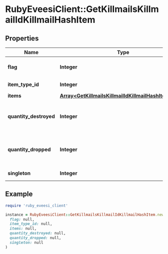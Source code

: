 # RubyEveesiClient::GetKillmailsKillmailIdKillmailHashItem

## Properties

| Name | Type | Description | Notes |
| ---- | ---- | ----------- | ----- |
| **flag** | **Integer** | Flag for the location of the item  |  |
| **item_type_id** | **Integer** | item_type_id integer |  |
| **items** | [**Array&lt;GetKillmailsKillmailIdKillmailHashItemsItem&gt;**](GetKillmailsKillmailIdKillmailHashItemsItem.md) | items array | [optional] |
| **quantity_destroyed** | **Integer** | How many of the item were destroyed if any  | [optional] |
| **quantity_dropped** | **Integer** | How many of the item were dropped if any  | [optional] |
| **singleton** | **Integer** | singleton integer |  |

## Example

```ruby
require 'ruby_eveesi_client'

instance = RubyEveesiClient::GetKillmailsKillmailIdKillmailHashItem.new(
  flag: null,
  item_type_id: null,
  items: null,
  quantity_destroyed: null,
  quantity_dropped: null,
  singleton: null
)
```

